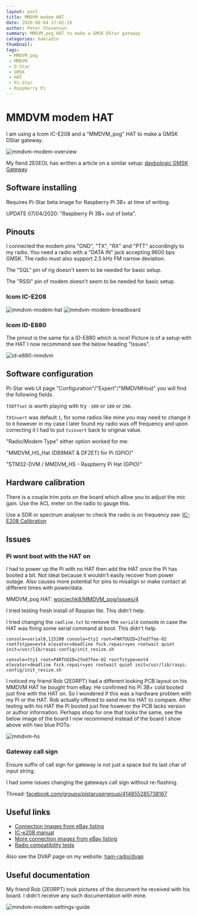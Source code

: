 ```yaml
---
layout: post
title: MMDVM modem HAT
date: 2020-06-04 17:02:19
author: Peter Stevenson
summary: MMDVM_pog HAT to make a GMSK DStar gateway
categories: hamradio
thumbnail:
tags:
 - MMDVM_pog
 - MMDVM
 - D-Star
 - GMSK
 - HAT
 - Pi-Star
 - Raspberry Pi
---
```


# MMDVM modem HAT

I am using a Icom IC-E208 and a "MMDVM_pog" HAT to make a GMSK DStar gateway.

![mmdvm-modem-overview](/blog/assets/2020-06-04/mmdvm-modem-overview.jpg)

My fiend 2E0EOL has written a article on a similar setup: [daybologic GMSK Gateway](http://www.daybologic.co.uk/articles.php?content=gmsk)

## Software installing

Requires Pi-Star beta image for Raspberry Pi 3B+ at time of writing.

UPDATE 07/04/2020: "Raspberry Pi 3B+ out of beta".

## Pinouts

I connected the modem pins "GND", "TX", "RX" and "PTT" accordingly to my radio. You need a radio with a "DATA IN" jack accepting 9600 bps GMSK. The radio must also support 2.5 kHz FM narrow deviation.

The "SQL" pin of rig doesn't seem to be needed for basic setup.

The "RSSI" pin of modem doesn't seem to be needed for basic setup.

### Icom IC-E208

![mmdvm-modem-hat](/blog/assets/2020-06-04/mmdvm-modem-hat.jpg)
![mmdvm-modem-breadboard](/blog/assets/2020-06-04/mmdvm-modem-breadboard.jpg)

### Icom ID-E880

The pinout is the same for a ID-E880 which is nice! Picture is of a setup with the HAT I now recommend see the below heading "Issues".

![id-e880-mmdvm](/blog/assets/2020-06-04/id-e880-mmdvm.jpeg)

## Software configuration 

Pi-Star web UI page "Configuration"/"Expert"/"MMDVMHost" you will find the following fields.

`TXOffset` is worth playing with try `-100` or `100` or `200`.

`TXInvert` was default `1`, for some radios like mine you may need to change it to `0` however in my case I later found my radio was off frequency and upon correcting it I had to put `txinvert` back to original value.

"Radio/Modem Type" either option worked for me:

"MMDVM_HS_Hat (DB9MAT & DF2ET) for Pi (GPIO)"

"STM32-DVM / MMDVM_HS - Raspberry Pi Hat (GPIO)"

## Hardware calibration

There is a couple trim pots on the board which allow you to adjust the mic gain. Use the ACL meter on the radio to gauge this.

Use a SDR or spectrum analyser to check the radio is on frequency see: [IC-E208 Calibration](https://2e0pgs.github.io/blog/hamradio/2019/05/25/ic-e208-calibration/)

## Issues

### Pi wont boot with the HAT on

I had to power up the Pi with no HAT then add the HAT once the Pi has booted a bit. Not ideal because it wouldn't easily recover from power outage. Also causes more potential for pins to misalign or make contact at different times with power/data.

MMDVM_pog HAT: [wojciechk8/MMDVM_pog/issues/4](https://github.com/wojciechk8/MMDVM_pog/issues/4#issuecomment-482480582)

I tried testing fresh install of Raspian lite. This didn't help.

I tried changing the `cmdline.txt` to remove the `serial0` console in case the HAT was firing some serial command at boot. This didn't help.

```
console=serial0,115200 console=tty1 root=PARTUUID=2fed7fee-02 rootfstype=ext4 elevator=deadline fsck.repair=yes rootwait quiet init=/usr/lib/raspi-config/init_resize.sh
```

```
console=tty1 root=PARTUUID=2fed7fee-02 rootfstype=ext4 elevator=deadline fsck.repair=yes rootwait quiet init=/usr/lib/raspi-config/init_resize.sh
```

I noticed my friend Rob (2E0RPT) had a different looking PCB layout on his MMDVM HAT he bought from eBay. He confirmed his Pi 3B+ cold booted just fine with the HAT on. So I wondered if this was a hardware problem with my Pi or the HAT. Rob actually offered to send me his HAT to compare. After testing with his HAT the Pi booted just fine however the PCB lacks version or author information. Perhaps shop for one that looks the same, see the below image of the board I now recommend instead of the board I show above with two blue POTs:

![mmdvm-hs](/blog/assets/2020-06-04/mmdvm-hs.jpeg)

### Gateway call sign

Ensure suffix of call sign for gateway is not just a space but its last char of input string.

I had some issues changing the gateways call sign without re-flashing.

Thread: [facebook.com/groups/pistarusergroup/414855285738167](https://www.facebook.com/groups/pistarusergroup/414855285738167/?comment_id=414856705738025&reply_comment_id=415271039029925&notif_id=1554136716212493&notif_t=group_comment)

## Useful links

* [Connection images from eBay listing](https://www.ebay.com/itm/MMDVM-DMR-Repeater-Open-Source-Multi-Mode-Digital-Voice-Modem-for-Raspberry-MJ-/163608363073)
* [IC-e208 manual](http://www.radiomanual.info/schemi/ICOM_VU/IC-E208_user.pdf)
* [More connection images from eBay listing](https://www.ebay.co.uk/itm/2018-latest-MMDVM-DMR-Repeater-Open-Source-Multi-Mode-Digital-Voice-Modem-Moto/352486107764)
* [Radio compatibility tests](https://wiki.brandmeister.network/index.php/Homebrew/MMDVM?fbclid=IwAR3wkTfMHb_fN2V6INoDoh30Li06tqzpZdKBPKN5aTUeyScjTOPN0jQ8aS0#Recommend_radios_for_homebrew_repeaters)

Also see the DVAP page on my website: [ham-radio/dvap](https://2e0pgs.github.io/ham-radio/dvap.html)

## Useful documentation

My friend Rob (2E0RPT) took pictures of the document he received with his board. I didn't receive any such documentation with mine.

![mmdvm-modem-settings-guide](/blog/assets/2020-06-04/mmdvm-modem-settings-guide.jpg)